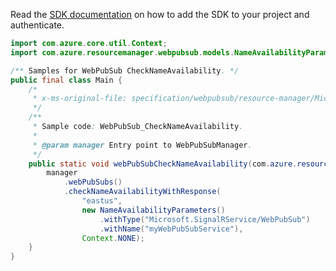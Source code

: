 Read the [SDK documentation](https://github.com/Azure/azure-sdk-for-java/blob/azure-resourcemanager-webpubsub_1.0.0-beta.2/sdk/webpubsub/azure-resourcemanager-webpubsub/README.md) on how to add the SDK to your project and authenticate.

```java
import com.azure.core.util.Context;
import com.azure.resourcemanager.webpubsub.models.NameAvailabilityParameters;

/** Samples for WebPubSub CheckNameAvailability. */
public final class Main {
    /*
     * x-ms-original-file: specification/webpubsub/resource-manager/Microsoft.SignalRService/stable/2021-10-01/examples/WebPubSub_CheckNameAvailability.json
     */
    /**
     * Sample code: WebPubSub_CheckNameAvailability.
     *
     * @param manager Entry point to WebPubSubManager.
     */
    public static void webPubSubCheckNameAvailability(com.azure.resourcemanager.webpubsub.WebPubSubManager manager) {
        manager
            .webPubSubs()
            .checkNameAvailabilityWithResponse(
                "eastus",
                new NameAvailabilityParameters()
                    .withType("Microsoft.SignalRService/WebPubSub")
                    .withName("myWebPubSubService"),
                Context.NONE);
    }
}
```
